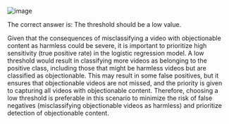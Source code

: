 ![image](https://user-images.githubusercontent.com/89120960/234552737-9c677549-95ca-4fbd-a535-b3fcf9863749.png)



The correct answer is: The threshold should be a low value.

Given that the consequences of misclassifying a video with objectionable content as harmless could be severe, it is important to prioritize high sensitivity (true positive rate) in the logistic regression model. A low threshold would result in classifying more videos as belonging to the positive class, including those that might be harmless videos but are classified as objectionable. This may result in some false positives, but it ensures that objectionable videos are not missed, and the priority is given to capturing all videos with objectionable content. Therefore, choosing a low threshold is preferable in this scenario to minimize the risk of false negatives (misclassifying objectionable videos as harmless) and prioritize detection of objectionable content.
